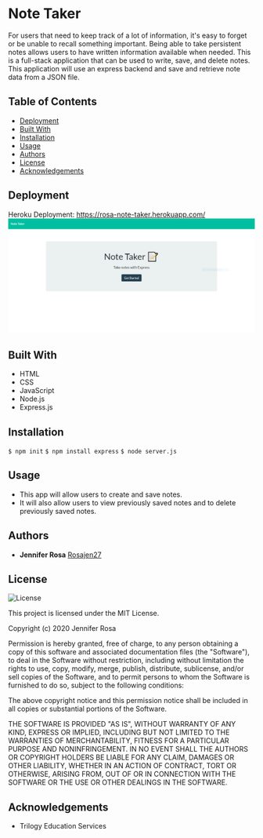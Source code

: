# Note Taker

For users that need to keep track of a lot of information, it's easy to forget or be unable to recall something important. Being able to take persistent notes allows users to have written information available when needed. This is a full-stack application that can be used to write, save, and delete notes. This application will use an express backend and save and retrieve note data from a JSON file.


## Table of Contents
* [Deployment](#deployment)
* [Built With](#built-with)
* [Installation](#installation)
* [Usage](#usage)
* [Authors](#authors)
* [License](#license)
* [Acknowledgements](#acknowledgement)


## Deployment


Heroku Deployment: https://rosa-note-taker.herokuapp.com/
![note-taker](./public/assets/images/demo.PNG)

## Built With

* HTML
* CSS
* JavaScript
* Node.js
* Express.js


## Installation 

`$ npm init`
`$ npm install express`
`$ node server.js`

## Usage

* This app will allow users to create and save notes.
* It will also allow users to view previously saved notes and to delete previously saved notes.


## Authors

  - **Jennifer Rosa**
    [Rosajen27](https://rosajen27.github.io/)


## License

![License](https://img.shields.io/badge/license-MIT%20License-blue.svg)

This project is licensed under the MIT License.

Copyright (c) 2020 Jennifer Rosa

Permission is hereby granted, free of charge, to any person obtaining a copy
of this software and associated documentation files (the "Software"), to deal
in the Software without restriction, including without limitation the rights
to use, copy, modify, merge, publish, distribute, sublicense, and/or sell
copies of the Software, and to permit persons to whom the Software is
furnished to do so, subject to the following conditions:

The above copyright notice and this permission notice shall be included in all
copies or substantial portions of the Software.

THE SOFTWARE IS PROVIDED "AS IS", WITHOUT WARRANTY OF ANY KIND, EXPRESS OR
IMPLIED, INCLUDING BUT NOT LIMITED TO THE WARRANTIES OF MERCHANTABILITY,
FITNESS FOR A PARTICULAR PURPOSE AND NONINFRINGEMENT. IN NO EVENT SHALL THE
AUTHORS OR COPYRIGHT HOLDERS BE LIABLE FOR ANY CLAIM, DAMAGES OR OTHER
LIABILITY, WHETHER IN AN ACTION OF CONTRACT, TORT OR OTHERWISE, ARISING FROM,
OUT OF OR IN CONNECTION WITH THE SOFTWARE OR THE USE OR OTHER DEALINGS IN THE
SOFTWARE.


## Acknowledgements

* Trilogy Education Services


